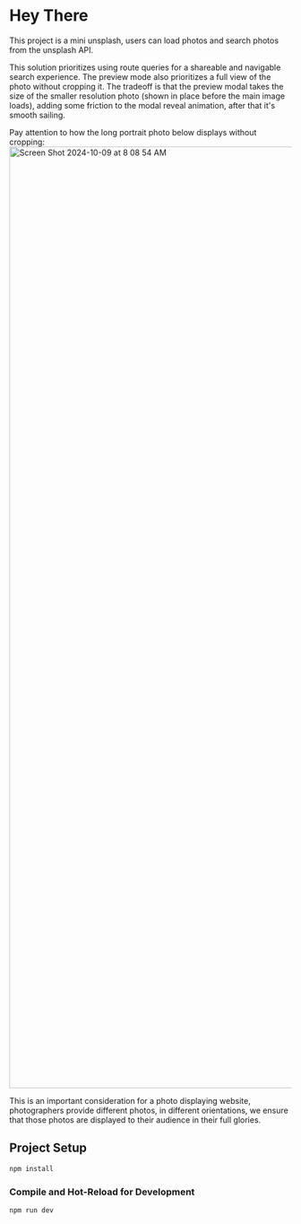# Hey There 

This project is a mini unsplash, users can load photos and search photos from the unsplash API.

This solution prioritizes using route queries for a shareable and navigable search experience. The preview mode also prioritizes a full view of the photo without cropping it. The tradeoff is that the preview modal takes the size of the smaller resolution photo (shown in place before the main image loads), adding some friction to the modal reveal animation, after that it's smooth sailing.

Pay attention to how the long portrait photo below displays without cropping:
<img width="1680" alt="Screen Shot 2024-10-09 at 8 08 54 AM" src="https://github.com/user-attachments/assets/fab7cd93-caee-4929-af86-45089a6de330">

This is an important consideration for a photo displaying website, photographers provide different photos, in different orientations, we ensure that those photos are displayed to their audience in their full glories.

## Project Setup

```sh
npm install
```

### Compile and Hot-Reload for Development

```sh
npm run dev
```
